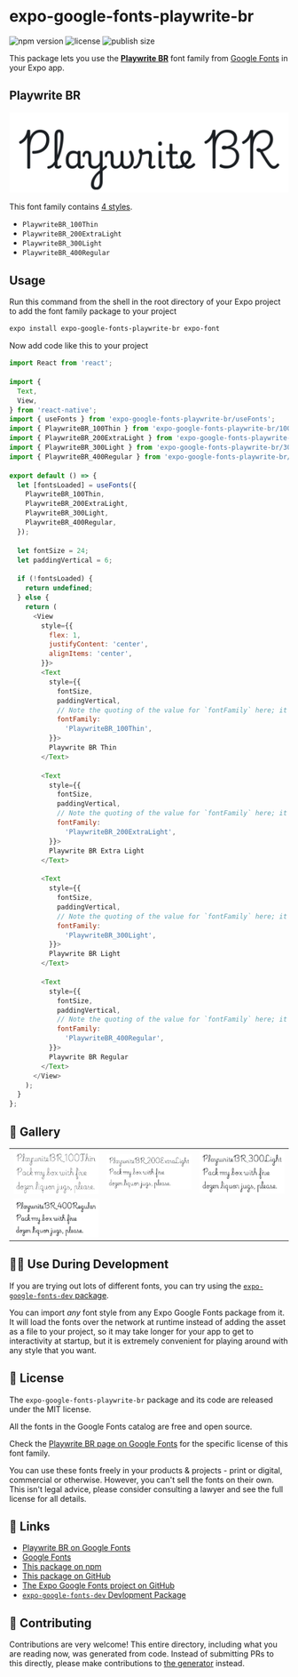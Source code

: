 # expo-google-fonts-playwrite-br

![npm version](https://flat.badgen.net/npm/v/expo-google-fonts-playwrite-br)
![license](https://flat.badgen.net/github/license/expo/google-fonts)
![publish size](https://flat.badgen.net/packagephobia/install/expo-google-fonts-playwrite-br)

This package lets you use the [**Playwrite BR**](https://fonts.google.com/specimen/Playwrite+BR) font family from [Google Fonts](https://fonts.google.com/) in your Expo app.

## Playwrite BR

![Playwrite BR](./font-family.png)

This font family contains [4 styles](#-gallery).

- `PlaywriteBR_100Thin`
- `PlaywriteBR_200ExtraLight`
- `PlaywriteBR_300Light`
- `PlaywriteBR_400Regular`

## Usage

Run this command from the shell in the root directory of your Expo project to add the font family package to your project
```sh
expo install expo-google-fonts-playwrite-br expo-font
```

Now add code like this to your project
```js
import React from 'react';

import {
  Text,
  View,
} from 'react-native';
import { useFonts } from 'expo-google-fonts-playwrite-br/useFonts';
import { PlaywriteBR_100Thin } from 'expo-google-fonts-playwrite-br/100Thin';
import { PlaywriteBR_200ExtraLight } from 'expo-google-fonts-playwrite-br/200ExtraLight';
import { PlaywriteBR_300Light } from 'expo-google-fonts-playwrite-br/300Light';
import { PlaywriteBR_400Regular } from 'expo-google-fonts-playwrite-br/400Regular';

export default () => {
  let [fontsLoaded] = useFonts({
    PlaywriteBR_100Thin,
    PlaywriteBR_200ExtraLight,
    PlaywriteBR_300Light,
    PlaywriteBR_400Regular,
  });

  let fontSize = 24;
  let paddingVertical = 6;

  if (!fontsLoaded) {
    return undefined;
  } else {
    return (
      <View
        style={{
          flex: 1,
          justifyContent: 'center',
          alignItems: 'center',
        }}>
        <Text
          style={{
            fontSize,
            paddingVertical,
            // Note the quoting of the value for `fontFamily` here; it expects a string!
            fontFamily:
              'PlaywriteBR_100Thin',
          }}>
          Playwrite BR Thin
        </Text>

        <Text
          style={{
            fontSize,
            paddingVertical,
            // Note the quoting of the value for `fontFamily` here; it expects a string!
            fontFamily:
              'PlaywriteBR_200ExtraLight',
          }}>
          Playwrite BR Extra Light
        </Text>

        <Text
          style={{
            fontSize,
            paddingVertical,
            // Note the quoting of the value for `fontFamily` here; it expects a string!
            fontFamily:
              'PlaywriteBR_300Light',
          }}>
          Playwrite BR Light
        </Text>

        <Text
          style={{
            fontSize,
            paddingVertical,
            // Note the quoting of the value for `fontFamily` here; it expects a string!
            fontFamily:
              'PlaywriteBR_400Regular',
          }}>
          Playwrite BR Regular
        </Text>
      </View>
    );
  }
};

```

## 🔡 Gallery


||||
|-|-|-|
|![PlaywriteBR_100Thin](.//100Thin/PlaywriteBR_100Thin.ttf.png)|![PlaywriteBR_200ExtraLight](.//200ExtraLight/PlaywriteBR_200ExtraLight.ttf.png)|![PlaywriteBR_300Light](.//300Light/PlaywriteBR_300Light.ttf.png)||
|![PlaywriteBR_400Regular](.//400Regular/PlaywriteBR_400Regular.ttf.png)||||


## 👩‍💻 Use During Development

If you are trying out lots of different fonts, you can try using the [`expo-google-fonts-dev` package](https://github.com/freeboub/google-fonts/tree/master/font-packages/dev#readme).

You can import *any* font style from any Expo Google Fonts package from it. It will load the fonts
over the network at runtime instead of adding the asset as a file to your project, so it may take longer
for your app to get to interactivity at startup, but it is extremely convenient
for playing around with any style that you want.

## 📖 License

The `expo-google-fonts-playwrite-br` package and its code are released under the MIT license.

All the fonts in the Google Fonts catalog are free and open source.

Check the [Playwrite BR page on Google Fonts](https://fonts.google.com/specimen/Playwrite+BR) for the specific license of this font family.

You can use these fonts freely in your products & projects - print or digital, commercial or otherwise. However, you can't sell the fonts on their own. This isn't legal advice, please consider consulting a lawyer and see the full license for all details.

## 🔗 Links

- [Playwrite BR on Google Fonts](https://fonts.google.com/specimen/Playwrite+BR)
- [Google Fonts](https://fonts.google.com/)
- [This package on npm](https://www.npmjs.com/package/expo-google-fonts-playwrite-br)
- [This package on GitHub](https://github.com/freeboub/google-fonts/tree/master/font-packages/playwrite-br)
- [The Expo Google Fonts project on GitHub](https://github.com/freeboub/google-fonts)
- [`expo-google-fonts-dev` Devlopment Package](https://github.com/freeboub/google-fonts/tree/master/font-packages/dev)

## 🤝 Contributing

Contributions are very welcome! This entire directory, including what you are reading now, was generated from code. Instead of submitting PRs to this directly, please make contributions to [the generator](https://github.com/freeboub/google-fonts/tree/master/packages/generator) instead.
